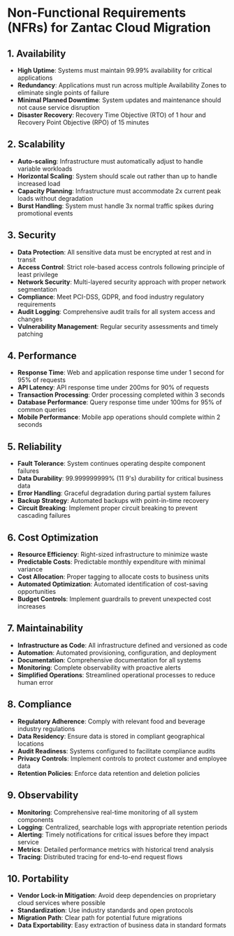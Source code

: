 # Non-Functional Requirements (NFRs) for Zantac Cloud Migration

## 1. Availability
- **High Uptime**: Systems must maintain 99.99% availability for critical applications
- **Redundancy**: Applications must run across multiple Availability Zones to eliminate single points of failure
- **Minimal Planned Downtime**: System updates and maintenance should not cause service disruption
- **Disaster Recovery**: Recovery Time Objective (RTO) of 1 hour and Recovery Point Objective (RPO) of 15 minutes

## 2. Scalability
- **Auto-scaling**: Infrastructure must automatically adjust to handle variable workloads
- **Horizontal Scaling**: System should scale out rather than up to handle increased load
- **Capacity Planning**: Infrastructure must accommodate 2x current peak loads without degradation
- **Burst Handling**: System must handle 3x normal traffic spikes during promotional events

## 3. Security
- **Data Protection**: All sensitive data must be encrypted at rest and in transit
- **Access Control**: Strict role-based access controls following principle of least privilege
- **Network Security**: Multi-layered security approach with proper network segmentation
- **Compliance**: Meet PCI-DSS, GDPR, and food industry regulatory requirements
- **Audit Logging**: Comprehensive audit trails for all system access and changes
- **Vulnerability Management**: Regular security assessments and timely patching

## 4. Performance
- **Response Time**: Web and application response time under 1 second for 95% of requests
- **API Latency**: API response time under 200ms for 90% of requests
- **Transaction Processing**: Order processing completed within 3 seconds
- **Database Performance**: Query response time under 100ms for 95% of common queries
- **Mobile Performance**: Mobile app operations should complete within 2 seconds

## 5. Reliability
- **Fault Tolerance**: System continues operating despite component failures
- **Data Durability**: 99.999999999% (11 9's) durability for critical business data
- **Error Handling**: Graceful degradation during partial system failures
- **Backup Strategy**: Automated backups with point-in-time recovery
- **Circuit Breaking**: Implement proper circuit breaking to prevent cascading failures

## 6. Cost Optimization
- **Resource Efficiency**: Right-sized infrastructure to minimize waste
- **Predictable Costs**: Predictable monthly expenditure with minimal variance
- **Cost Allocation**: Proper tagging to allocate costs to business units
- **Automated Optimization**: Automated identification of cost-saving opportunities
- **Budget Controls**: Implement guardrails to prevent unexpected cost increases

## 7. Maintainability
- **Infrastructure as Code**: All infrastructure defined and versioned as code
- **Automation**: Automated provisioning, configuration, and deployment
- **Documentation**: Comprehensive documentation for all systems
- **Monitoring**: Complete observability with proactive alerts
- **Simplified Operations**: Streamlined operational processes to reduce human error

## 8. Compliance
- **Regulatory Adherence**: Comply with relevant food and beverage industry regulations
- **Data Residency**: Ensure data is stored in compliant geographical locations
- **Audit Readiness**: Systems configured to facilitate compliance audits
- **Privacy Controls**: Implement controls to protect customer and employee data
- **Retention Policies**: Enforce data retention and deletion policies

## 9. Observability
- **Monitoring**: Comprehensive real-time monitoring of all system components
- **Logging**: Centralized, searchable logs with appropriate retention periods
- **Alerting**: Timely notifications for critical issues before they impact service
- **Metrics**: Detailed performance metrics with historical trend analysis
- **Tracing**: Distributed tracing for end-to-end request flows

## 10. Portability
- **Vendor Lock-in Mitigation**: Avoid deep dependencies on proprietary cloud services where possible
- **Standardization**: Use industry standards and open protocols
- **Migration Path**: Clear path for potential future migrations
- **Data Exportability**: Easy extraction of business data in standard formats
